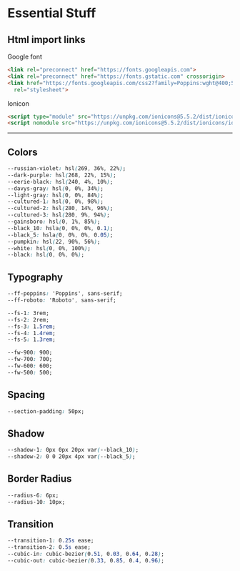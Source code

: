 # Essential Stuff
## Html import links


Google font

``` html
<link rel="preconnect" href="https://fonts.googleapis.com">
<link rel="preconnect" href="https://fonts.gstatic.com" crossorigin>
<link href="https://fonts.googleapis.com/css2?family=Poppins:wght@400;500;600&family=Roboto:wght@700;900&display=swap"
  rel="stylesheet">
```

Ionicon

``` html
<script type="module" src="https://unpkg.com/ionicons@5.5.2/dist/ionicons/ionicons.esm.js"></script>
<script nomodule src="https://unpkg.com/ionicons@5.5.2/dist/ionicons/ionicons.js"></script>
```

---

## Colors

``` css
--russian-violet: hsl(269, 36%, 22%);
--dark-purple: hsl(268, 22%, 15%);
--eerie-black: hsl(240, 4%, 10%);
--davys-gray: hsl(0, 0%, 34%);
--light-gray: hsl(0, 0%, 84%);
--cultured-1: hsl(0, 0%, 98%);
--cultured-2: hsl(280, 14%, 96%);
--cultured-3: hsl(280, 9%, 94%);
--gainsboro: hsl(0, 1%, 85%);
--black_10: hsla(0, 0%, 0%, 0.1);
--black_5: hsla(0, 0%, 0%, 0.05);
--pumpkin: hsl(22, 90%, 56%);
--white: hsl(0, 0%, 100%);
--black: hsl(0, 0%, 0%);
```

## Typography

``` css
--ff-poppins: 'Poppins', sans-serif;
--ff-roboto: 'Roboto', sans-serif;

--fs-1: 3rem;
--fs-2: 2rem;
--fs-3: 1.5rem;
--fs-4: 1.4rem;
--fs-5: 1.3rem;

--fw-900: 900;
--fw-700: 700;
--fw-600: 600;
--fw-500: 500;
```

## Spacing

``` css
--section-padding: 50px;
```

## Shadow

``` css
--shadow-1: 0px 0px 20px var(--black_10);
--shadow-2: 0 0 20px 4px var(--black_5);
```

## Border Radius

``` css
--radius-6: 6px;
--radius-10: 10px;
```

## Transition

``` css
--transition-1: 0.25s ease;
--transition-2: 0.5s ease;
--cubic-in: cubic-bezier(0.51, 0.03, 0.64, 0.28);
--cubic-out: cubic-bezier(0.33, 0.85, 0.4, 0.96);
```
